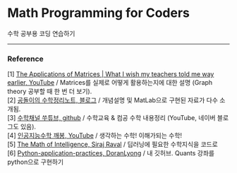 # Math Programming for Coders
수학 공부용 코딩 연습하기 





***
### Reference 
[1] [The Applications of Matrices | What I wish my teachers told me way earlier, YouTube](https://youtu.be/rowWM-MijXU) / Matrices를 실제로 어떻게 활용하는지에 대한 설명 (Graph theory 공부할 때 한 번 더 보기). <br/>
[2] [공돌이의 수학정리노트, 블로그](https://angeloyeo.github.io/) / 개념설명 및 MatLab으로 구현된 자료가 다수 소개됨. <br/>
[3] [수학채널 쑤튜브, github](https://github.com/ssootube/lecture_material) / 수학교육 & 컴공 수학 내용정리 (YouTube, 네이버 블로그도 있음). <br/> 
[4] [인공지능수학 깨봉, YouTube](https://www.youtube.com/channel/UCufMvGtKg2hoTs0h1Ti5cxg) / 생각하는 수학! 이해가되는 수학! <br/>
[5] [The Math of Intelligence, Siraj Raval](https://youtube.com/playlist?list=PL2-dafEMk2A7mu0bSksCGMJEmeddU_H4D) / 딥러닝에 필요한 수학지식을 코드로 <br/>
[6] [Python-application-practices, DoranLyong](https://github.com/DoranLyong/Python-application-practices) / 내 깃허브. Quants 강좌를 python으로 구현하기 <br/>


